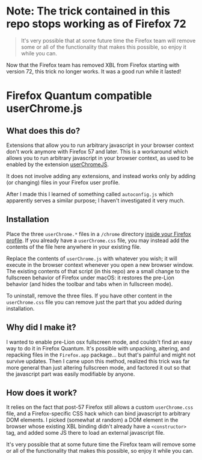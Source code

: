 # Note: The trick contained in this repo stops working as of Firefox 72

> It's very possible that at some future time the Firefox team will remove some or all of the functionality that makes this possible, so enjoy it while you can.

Now that the Firefox team has removed XBL from Firefox starting with version 72, this trick no longer works. It was a good run while it lasted!

# Firefox Quantum compatible userChrome.js

## What does this do?

Extensions that allow you to run arbitrary javascript in your browser context don't work anymore with Firefox 57 and later. This is a workaround which allows you to run arbitrary javascript in your browser context, as used to be enabled by the extension [userChromeJS](http://userchromejs.mozdev.org/).

It does not involve adding any extensions, and instead works only by adding (or changing) files in your Firefox user profile.

After I made this I learned of something called `autoconfig.js` which apparently serves a similar purpose; I haven't investigated it very much.

## Installation

Place the three `userChrome.*` files in a `/chrome` directory [inside your Firefox profile](https://support.mozilla.org/en-US/kb/profiles-where-firefox-stores-user-data). If you already have a `userChrome.css` file, you may instead add the contents of the file here anywhere in your existing file.

Replace the contents of `userChrome.js` with whatever you wish; it will execute in the browser context whenever you open a new browser window. The existing contents of that script (in this repo) are a small change to the fullscreen behavior of Firefox under macOS: it restores the pre-Lion behavior (and hides the toolbar and tabs when in fullscreen mode).

To uninstall, remove the three files. If you have other content in the `userChrome.css` file you can remove just the part that you added during installation.

## Why did I make it?

I wanted to enable pre-Lion osx fullscreen mode, and couldn't find an easy way to do it in Firefox Quantum. It's possible with unpacking, altering, and repacking files in the `Firefox.app` package... but that's painful and might not survive updates. Then I came upon this method, realized this trick was far more general than just altering fullscreen mode, and factored it out so that the javascript part was easily modifiable by anyone.

## How does it work?

It relies on the fact that post-57 Firefox still allows a custom `userChrome.css` file, and a Firefox-specific CSS hack which can bind javascript to arbitrary DOM elements. I picked (somewhat at random) a DOM element in the browser whose existing XBL binding didn't already have a `<constructor>` tag, and added some JS there to load an external javascript file.

It's very possible that at some future time the Firefox team will remove some or all of the functionality that makes this possible, so enjoy it while you can.
